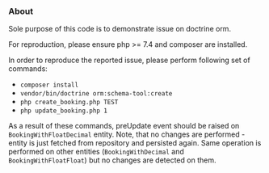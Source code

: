 ### About

Sole purpose of this code is to demonstrate issue on doctrine orm. 

For reproduction, please ensure php >= 7.4 and composer are installed.

In order to reproduce the reported issue, please perform following set of commands:

- `composer install`
- `vendor/bin/doctrine orm:schema-tool:create`
- `php create_booking.php TEST`
- `php update_booking.php 1`

As a result of these commands, preUpdate event should be raised on `BookingWithFloatDecimal` entity.
Note, that no changes are performed - entity is just fetched from repository and persisted again.
Same operation is performed on other entities (`BookingWithDecimal` and `BookingWithFloatFloat`) but no changes are detected on them.
